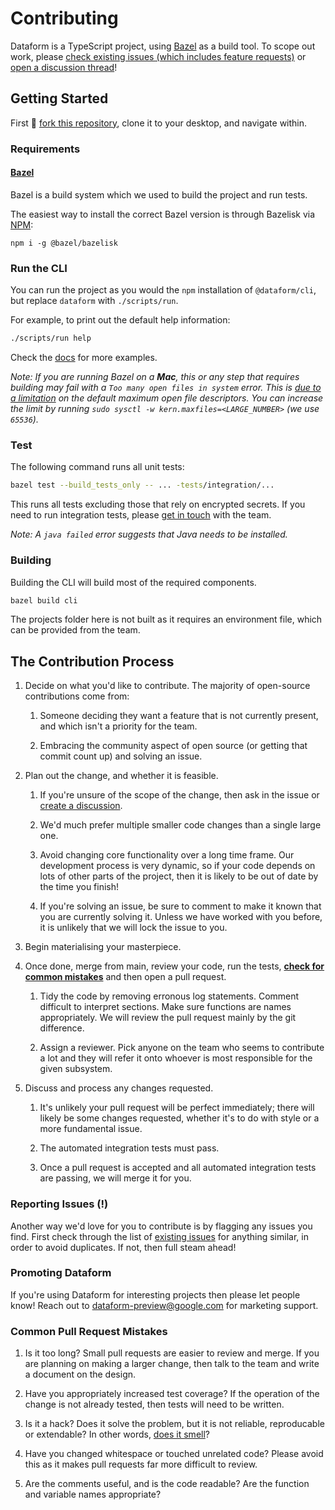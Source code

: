 # Contributing

Dataform is a TypeScript project, using [Bazel](https://bazel.build) as a build tool. To scope out work, please [check existing issues (which includes feature requests)](https://github.com/dataform-co/dataform/issues) or [open a discussion thread](https://github.com/dataform-co/dataform/discussions)!

## Getting Started

First :fork_and_knife: [fork this repository](https://github.com/dataform-co/dataform/fork), clone it to your desktop, and navigate within.

### Requirements

#### [Bazel](https://bazel.build)

Bazel is a build system which we used to build the project and run tests.

The easiest way to install the correct Bazel version is through Bazelisk via [NPM](https://nodejs.org/en/download/):

```
npm i -g @bazel/bazelisk
```

### Run the CLI

You can run the project as you would the `npm` installation of `@dataform/cli`, but replace `dataform` with `./scripts/run`.

For example, to print out the default help information:

```bash
./scripts/run help
```

Check the [docs](https://cloud.google.com/dataform/docs/reference/dataform-cli-reference) for more examples.

_Note: If you are running Bazel on a **Mac**, this or any step that requires building may fail with a `Too many open files in system` error. This is [due to a limitation](https://github.com/angular/angular-bazel-example/issues/178) on the default maximum open file descriptors. You can increase the limit by running `sudo sysctl -w kern.maxfiles=<LARGE_NUMBER>` (we use `65536`)._

### Test

The following command runs all unit tests:

```bash
bazel test --build_tests_only -- ... -tests/integration/...
```

This runs all tests excluding those that rely on encrypted secrets. If you need to run integration tests, please [get in touch](mailto:opensource@dataform.co) with the team.

_Note: A `java failed` error suggests that Java needs to be installed._

### Building

Building the CLI will build most of the required components.

```bash
bazel build cli
```

The projects folder here is not built as it requires an environment file, which can be provided from the team.

## The Contribution Process

1. Decide on what you'd like to contribute. The majority of open-source contributions come from:

   1. Someone deciding they want a feature that is not currently present, and which isn't a priority for the team.

   1. Embracing the community aspect of open source (or getting that commit count up) and solving an issue.

1. Plan out the change, and whether it is feasible.

   1. If you're unsure of the scope of the change, then ask in the issue or [create a discussion](https://github.com/dataform-co/dataform/discussions).

   1. We'd much prefer multiple smaller code changes than a single large one.

   1. Avoid changing core functionality over a long time frame. Our development process is very dynamic, so if your code depends on lots of other parts of the project, then it is likely to be out of date by the time you finish!

   1. If you're solving an issue, be sure to comment to make it known that you are currently solving it. Unless we have worked with you before, it is unlikely that we will lock the issue to you.

1. Begin materialising your masterpiece.

1. Once done, merge from main, review your code, run the tests, **[check for common mistakes](#common-pull-request-mistakes)** and then open a pull request.

   1. Tidy the code by removing erronous log statements. Comment difficult to interpret sections. Make sure functions are names appropriately. We will review the pull request mainly by the git difference.

   1. Assign a reviewer. Pick anyone on the team who seems to contribute a lot and they will refer it onto whoever is most responsible for the given subsystem.

1. Discuss and process any changes requested.

   1. It's unlikely your pull request will be perfect immediately; there will likely be some changes requested, whether it's to do with style or a more fundamental issue.

   1. The automated integration tests must pass.

   1. Once a pull request is accepted and all automated integration tests are passing, we will merge it for you.

### Reporting Issues (!)

Another way we'd love for you to contribute is by flagging any issues you find. First check through the list of [existing issues](https://github.com/dataform-co/dataform/issues) for anything similar, in order to avoid duplicates. If not, then full steam ahead!

### Promoting Dataform

If you're using Dataform for interesting projects then please let people know! Reach out to [dataform-preview@google.com](dataform-preview@google.com) for marketing support.

### Common Pull Request Mistakes

1. Is it too long? Small pull requests are easier to review and merge. If you are planning on making a larger change, then talk to the team and write a document on the design.

1. Have you appropriately increased test coverage? If the operation of the change is not already tested, then tests will need to be written.

1. Is it a hack? Does it solve the problem, but it is not reliable, reproducable or extendable? In other words, [does it smell](https://en.wikipedia.org/wiki/Code_smell)?

1. Have you changed whitespace or touched unrelated code? Please avoid this as it makes pull requests far more difficult to review.

1. Are the comments useful, and is the code readable? Are the function and variable names appropriate?
